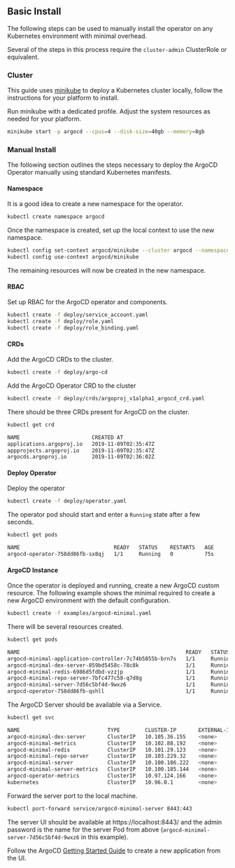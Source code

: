 ## Basic Install

The following steps can be used to manually install the operator on any Kubernetes environment with minimal overhead.

Several of the steps in this process require the `cluster-admin` ClusterRole or equivalent.

### Cluster

This guide uses [minikube](https://minikube.sigs.k8s.io/) to deploy a Kubernetes cluster locally, follow the 
instructions for your platform to install. 

Run minikube with a dedicated profile. Adjust the system resources as needed for your platform. 

```bash
minikube start -p argocd --cpus=4 --disk-size=40gb --memory=8gb
```

### Manual Install

The following section outlines the steps necessary to deploy the ArgoCD Operator manually using standard Kubernetes manifests.

#### Namespace

It is a good idea to create a new namespace for the operator.

```bash
kubectl create namespace argocd
```

Once the namespace is created, set up the local context to use the new namespace.

```bash
kubectl config set-context argocd/minikube --cluster argocd --namespace argocd --user argocd
kubectl config use-context argocd/minikube
```

The remaining resources will now be created in the new namespace.

#### RBAC

Set up RBAC for the ArgoCD operator and components.

```bash
kubectl create -f deploy/service_account.yaml
kubectl create -f deploy/role.yaml
kubectl create -f deploy/role_binding.yaml
```

#### CRDs

Add the ArgoCD CRDs to the cluster.

```bash
kubectl create -f deploy/argo-cd
```

Add the ArgoCD Operator CRD to the cluster

```bash
kubectl create -f deploy/crds/argoproj_v1alpha1_argocd_crd.yaml
```

There should be three CRDs present for ArgoCD on the cluster.

```bash
kubectl get crd
```

```bash
NAME                       CREATED AT
applications.argoproj.io   2019-11-09T02:35:47Z
appprojects.argoproj.io    2019-11-09T02:35:47Z
argocds.argoproj.io        2019-11-09T02:36:02Z
```

#### Deploy Operator

Deploy the operator

```bash
kubectl create -f deploy/operator.yaml
```

The operator pod should start and enter a `Running` state after a few seconds.

```bash
kubectl get pods
```

```bash
NAME                              READY   STATUS    RESTARTS   AGE
argocd-operator-758dd86fb-sx8qj   1/1     Running   0          75s
```

#### ArgoCD Instance

Once the operator is deployed and running, create a new ArgoCD custom resource.
The following example shows the minimal required to create a new ArgoCD
environment with the default configuration.

```bash
kubectl create -f examples/argocd-minimal.yaml
```

There will be several resources created.

```bash
kubectl get pods
```
```bash
NAME                                                     READY   STATUS    RESTARTS   AGE
argocd-minimal-application-controller-7c74b5855b-brn7s   1/1     Running   0          29s
argocd-minimal-dex-server-859bd5458c-78c8k               1/1     Running   0          29s
argocd-minimal-redis-6986d5fdbd-vzzjp                    1/1     Running   0          29s
argocd-minimal-repo-server-7bfc477c58-q7d8g              1/1     Running   0          29s
argocd-minimal-server-7d56c5bf4d-9wxz6                   1/1     Running   0          29s
argocd-operator-758dd86fb-qshll                          1/1     Running   0          51s
```

The ArgoCD Server should be available via a Service.

```bash
kubectl get svc
```

```bash
NAME                            TYPE        CLUSTER-IP       EXTERNAL-IP   PORT(S)             AGE
argocd-minimal-dex-server       ClusterIP   10.105.36.155    <none>        5556/TCP,5557/TCP   2m28s
argocd-minimal-metrics          ClusterIP   10.102.88.192    <none>        8082/TCP            2m28s
argocd-minimal-redis            ClusterIP   10.101.29.123    <none>        6379/TCP            2m28s
argocd-minimal-repo-server      ClusterIP   10.103.229.32    <none>        8081/TCP,8084/TCP   2m28s
argocd-minimal-server           ClusterIP   10.100.186.222   <none>        80/TCP,443/TCP      2m28s
argocd-minimal-server-metrics   ClusterIP   10.100.185.144   <none>        8083/TCP            2m28s
argocd-operator-metrics         ClusterIP   10.97.124.166    <none>        8383/TCP,8686/TCP   23m
kubernetes                      ClusterIP   10.96.0.1        <none>        443/TCP             44m
```

Forward the server port to the local machine.

```bash
kubectl port-forward service/argocd-minimal-server 8443:443
```

The server UI should be available at https://localhost:8443/ and the admin
password is the name for the server Pod from above (`argocd-minimal-server-7d56c5bf4d-9wxz6` in this example).

Follow the ArgoCD [Getting Started Guide](https://argoproj.github.io/argo-cd/getting_started/#creating-apps-via-ui) 
to create a new application from the UI.
